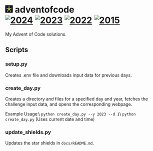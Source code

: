 # <img src="assets/favicon.png" alt="favicon" style="width:24px;"> adventofcode <br> <!-- SHIELDS_START -->[![2024](https://img.shields.io/badge/2024-8★-d6d1b1?style=flat-square)](https://adventofcode.com/2024) [![2023](https://img.shields.io/badge/2023-16★-d9d08f?style=flat-square)](https://adventofcode.com/2023) [![2022](https://img.shields.io/badge/2022-22★-dbcf76?style=flat-square)](https://adventofcode.com/2022) [![2015](https://img.shields.io/badge/2015-9★-d6d1ad?style=flat-square)](https://adventofcode.com/2015)<!-- SHIELDS_END -->

My Advent of Code solutions.

## Scripts

### setup.py

Creates .env file and downloads input data for previous days.

### create_day.py

Creates a directory and files for a specified day and year, fetches the challenge input data, and opens the corresponding webpage.

Example Usage:\ `python create_day.py --y 2023 --d 1`\ `python create_day.py`
(Uses current date and time)

### update_shields.py

Updates the star shields in `docs/README.md`.
